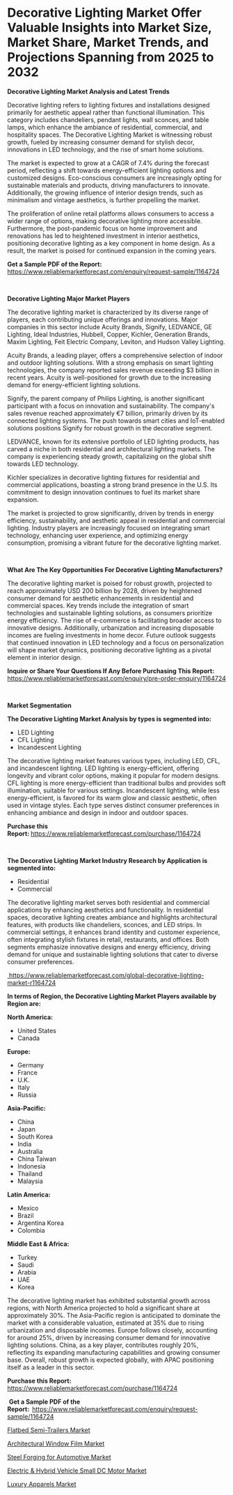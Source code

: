 <p><h1>Decorative Lighting Market Offer Valuable Insights into Market Size, Market Share, Market Trends, and Projections Spanning from 2025 to 2032</h1></p><p><strong>Decorative Lighting Market Analysis and Latest Trends</strong></p>
<p><p>Decorative lighting refers to lighting fixtures and installations designed primarily for aesthetic appeal rather than functional illumination. This category includes chandeliers, pendant lights, wall sconces, and table lamps, which enhance the ambiance of residential, commercial, and hospitality spaces. The Decorative Lighting Market is witnessing robust growth, fueled by increasing consumer demand for stylish decor, innovations in LED technology, and the rise of smart home solutions. </p><p>The market is expected to grow at a CAGR of 7.4% during the forecast period, reflecting a shift towards energy-efficient lighting options and customized designs. Eco-conscious consumers are increasingly opting for sustainable materials and products, driving manufacturers to innovate. Additionally, the growing influence of interior design trends, such as minimalism and vintage aesthetics, is further propelling the market. </p><p>The proliferation of online retail platforms allows consumers to access a wider range of options, making decorative lighting more accessible. Furthermore, the post-pandemic focus on home improvement and renovations has led to heightened investment in interior aesthetics, positioning decorative lighting as a key component in home design. As a result, the market is poised for continued expansion in the coming years.</p></p>
<p><strong>Get a Sample PDF of the Report:&nbsp;</strong> <a href="https://www.reliablemarketforecast.com/enquiry/request-sample/1164724?utm_campaign=1875&utm_medium=2&utm_source=Github&utm_content=ia&utm_term=06022025&utm_id=decorative-lighting">https://www.reliablemarketforecast.com/enquiry/request-sample/1164724</a></p>
<p>&nbsp;</p>
<p><strong>Decorative Lighting Major Market Players</strong></p>
<p><p>The decorative lighting market is characterized by its diverse range of players, each contributing unique offerings and innovations. Major companies in this sector include Acuity Brands, Signify, LEDVANCE, GE Lighting, Ideal Industries, Hubbell, Copper, Kichler, Generation Brands, Maxim Lighting, Feit Electric Company, Leviton, and Hudson Valley Lighting.</p><p>Acuity Brands, a leading player, offers a comprehensive selection of indoor and outdoor lighting solutions. With a strong emphasis on smart lighting technologies, the company reported sales revenue exceeding $3 billion in recent years. Acuity is well-positioned for growth due to the increasing demand for energy-efficient lighting solutions.</p><p>Signify, the parent company of Philips Lighting, is another significant participant with a focus on innovation and sustainability. The company's sales revenue reached approximately €7 billion, primarily driven by its connected lighting systems. The push towards smart cities and IoT-enabled solutions positions Signify for robust growth in the decorative segment.</p><p>LEDVANCE, known for its extensive portfolio of LED lighting products, has carved a niche in both residential and architectural lighting markets. The company is experiencing steady growth, capitalizing on the global shift towards LED technology.</p><p>Kichler specializes in decorative lighting fixtures for residential and commercial applications, boasting a strong brand presence in the U.S. Its commitment to design innovation continues to fuel its market share expansion.</p><p>The market is projected to grow significantly, driven by trends in energy efficiency, sustainability, and aesthetic appeal in residential and commercial lighting. Industry players are increasingly focused on integrating smart technology, enhancing user experience, and optimizing energy consumption, promising a vibrant future for the decorative lighting market.</p></p>
<p>&nbsp;</p>
<p><strong>What Are The Key Opportunities For Decorative Lighting Manufacturers?</strong></p>
<p><p>The decorative lighting market is poised for robust growth, projected to reach approximately USD 200 billion by 2028, driven by heightened consumer demand for aesthetic enhancements in residential and commercial spaces. Key trends include the integration of smart technologies and sustainable lighting solutions, as consumers prioritize energy efficiency. The rise of e-commerce is facilitating broader access to innovative designs. Additionally, urbanization and increasing disposable incomes are fueling investments in home decor. Future outlook suggests that continued innovation in LED technology and a focus on personalization will shape market dynamics, positioning decorative lighting as a pivotal element in interior design.</p></p>
<p><strong>Inquire or Share Your Questions If Any Before Purchasing This Report:</strong> <a href="https://www.reliablemarketforecast.com/enquiry/pre-order-enquiry/1164724?utm_campaign=1875&utm_medium=2&utm_source=Github&utm_content=ia&utm_term=06022025&utm_id=decorative-lighting">https://www.reliablemarketforecast.com/enquiry/pre-order-enquiry/1164724</a></p>
<p>&nbsp;</p>
<p><strong>Market Segmentation</strong></p>
<p><strong>The Decorative Lighting Market Analysis by types is segmented into:</strong></p>
<p><ul><li>LED Lighting</li><li>CFL Lighting</li><li>Incandescent Lighting</li></ul></p>
<p><p>The decorative lighting market features various types, including LED, CFL, and incandescent lighting. LED lighting is energy-efficient, offering longevity and vibrant color options, making it popular for modern designs. CFL lighting is more energy-efficient than traditional bulbs and provides soft illumination, suitable for various settings. Incandescent lighting, while less energy-efficient, is favored for its warm glow and classic aesthetic, often used in vintage styles. Each type serves distinct consumer preferences in enhancing ambiance and design in indoor and outdoor spaces.</p></p>
<p><strong>Purchase this Report:&nbsp;</strong><a href="https://www.reliablemarketforecast.com/purchase/1164724?utm_campaign=1875&utm_medium=2&utm_source=Github&utm_content=ia&utm_term=06022025&utm_id=decorative-lighting">https://www.reliablemarketforecast.com/purchase/1164724</a></p>
<p>&nbsp;</p>
<p><strong>The Decorative Lighting Market Industry Research by Application is segmented into:</strong></p>
<p><ul><li>Residential</li><li>Commercial</li></ul></p>
<p><p>The decorative lighting market serves both residential and commercial applications by enhancing aesthetics and functionality. In residential spaces, decorative lighting creates ambiance and highlights architectural features, with products like chandeliers, sconces, and LED strips. In commercial settings, it enhances brand identity and customer experience, often integrating stylish fixtures in retail, restaurants, and offices. Both segments emphasize innovative designs and energy efficiency, driving demand for unique and sustainable lighting solutions that cater to diverse consumer preferences.</p></p>
<p><a href="https://www.reliablemarketforecast.com/global-decorative-lighting-market-r1164724?utm_campaign=1875&utm_medium=2&utm_source=Github&utm_content=ia&utm_term=06022025&utm_id=decorative-lighting">&nbsp;https://www.reliablemarketforecast.com/global-decorative-lighting-market-r1164724</a></p>
<p><strong>In terms of Region, the Decorative Lighting Market Players available by Region are:</strong></p>
<p>
    <p> <strong> North America: </strong>
        <ul>
            <li>United States</li>
            <li>Canada</li>
        </ul>
        </p> 
    <p> <strong> Europe: </strong>
        <ul>
            <li>Germany</li>
            <li>France</li>
            <li>U.K.</li>
            <li>Italy</li>
            <li>Russia</li>
        </ul>
        </p> 
    <p> <strong> Asia-Pacific: </strong>
        <ul>
            <li>China</li>
            <li>Japan</li>
            <li>South Korea</li>
            <li>India</li>
            <li>Australia</li>
            <li>China Taiwan</li>
            <li>Indonesia</li>
            <li>Thailand</li>
            <li>Malaysia</li>
        </ul>
        </p> 
    <p> <strong> Latin America: </strong>
        <ul>
            <li>Mexico</li>
            <li>Brazil</li>
            <li>Argentina Korea</li>
            <li>Colombia</li>
        </ul>
        </p> 
    <p> <strong> Middle East & Africa: </strong>
        <ul>
            <li>Turkey</li>
            <li>Saudi</li>
            <li>Arabia</li>
            <li>UAE</li>
            <li>Korea</li>
        </ul>
    </p>
    </p>
<p><p>The decorative lighting market has exhibited substantial growth across regions, with North America projected to hold a significant share at approximately 30%. The Asia-Pacific region is anticipated to dominate the market with a considerable valuation, estimated at 35% due to rising urbanization and disposable incomes. Europe follows closely, accounting for around 25%, driven by increasing consumer demand for innovative lighting solutions. China, as a key player, contributes roughly 20%, reflecting its expanding manufacturing capabilities and growing consumer base. Overall, robust growth is expected globally, with APAC positioning itself as a leader in this sector.</p></p>
<p><strong>Purchase this Report: </strong><a href="https://www.reliablemarketforecast.com/purchase/1164724?utm_campaign=1875&utm_medium=2&utm_source=Github&utm_content=ia&utm_term=06022025&utm_id=decorative-lighting">https://www.reliablemarketforecast.com/purchase/1164724</a></p>
<p>&nbsp;<strong>Get a Sample PDF of the Report:&nbsp;&nbsp;</strong><a href="https://www.reliablemarketforecast.com/enquiry/request-sample/1164724?utm_campaign=1875&utm_medium=2&utm_source=Github&utm_content=ia&utm_term=06022025&utm_id=decorative-lighting">https://www.reliablemarketforecast.com/enquiry/request-sample/1164724</a></p>
<p><strong></strong></p>
<p><p><a href="https://www.linkedin.com/pulse/projected-growth-flatbed-semi-trailers-market-from-2032-hzssc?utm_campaign=1875&utm_medium=2&utm_source=Github&utm_content=ia&utm_term=06022025&utm_id=decorative-lighting">Flatbed Semi-Trailers Market</a></p><p><a href="https://github.com/popupioo/Market-Research-Report-List-1/blob/main/architectural-window-film-market.md?utm_campaign=1875&utm_medium=2&utm_source=Github&utm_content=ia&utm_term=06022025&utm_id=decorative-lighting">Architectural Window Film Market</a></p><p><a href="https://www.linkedin.com/pulse/steel-forging-automotive-market-analysis-report-offers-hbb2c?utm_campaign=1875&utm_medium=2&utm_source=Github&utm_content=ia&utm_term=06022025&utm_id=decorative-lighting">Steel Forging for Automotive Market</a></p><p><a href="https://www.linkedin.com/pulse/analysis-forecast-growing-demand-electric-hybrid-vehicle-azx1f?utm_campaign=1875&utm_medium=2&utm_source=Github&utm_content=ia&utm_term=06022025&utm_id=decorative-lighting">Electric & Hybrid Vehicle Small DC Motor Market</a></p><p><a href="https://github.com/abantolemox08/Market-Research-Report-List-1/blob/main/luxury-apparels-market.md?utm_campaign=1875&utm_medium=2&utm_source=Github&utm_content=ia&utm_term=06022025&utm_id=decorative-lighting">Luxury Apparels Market</a></p></p>